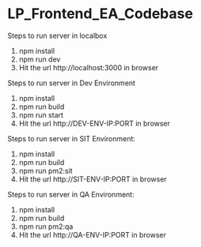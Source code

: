 # LP_Frontend_EA_Codebase

Steps to run server in localbox

1. npm install
2. npm run dev
3. Hit the url http://localhost:3000 in browser


Steps to run server in Dev Environment

1. npm install
2. npm run build
3. npm run start
4. Hit the url http://DEV-ENV-IP:PORT in browser

Steps to run server in SIT Environment: 

1. npm install
2. npm run build
3. npm run pm2:sit
3. Hit the url http://SIT-ENV-IP:PORT in browser

Steps to run server in QA Environment: 

1. npm install
2. npm run build
3. npm run pm2:qa
3. Hit the url http://QA-ENV-IP:PORT in browser